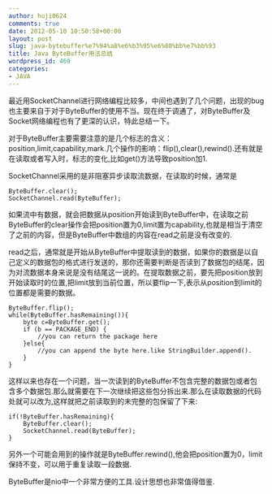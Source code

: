 ```yaml
---
author: huji0624
comments: true
date: 2012-05-10 10:50:58+00:00
layout: post
slug: java-bytebuffer%e7%94%a8%e6%b3%95%e6%80%bb%e7%bb%93
title: Java ByteBuffer用法总结
wordpress_id: 469
categories:
- JAVA
---
```


最近用SocketChannel进行网络编程比较多，中间也遇到了几个问题，出现的bug也主要来自于对于ByteBuffer的使用不当。现在终于调通了，对ByteBuffer及Socket网络编程也有了更深的认识，特此总结一下。

对于ByteBuffer主要需要注意的是几个标志的含义：position,limit,capability,mark.几个操作的影响：flip(),clear(),rewind().还有就是在读取或者写入时，标志的变化,比如get()方法导致position加1.

SocketChannel采用的是非阻塞异步读取流数据，在读取的时候，通常是


    
    
    ByteBuffer.clear();
    SocketChannel.read(ByteBuffer);
    



如果流中有数据，就会把数据从position开始读到ByteBuffer中，在读取之前ByteBuffer的clear操作会把position置为0,limit置为capability,也就是相当于清空了之前的内容，但是ByteBuffer中数组的内容在read之前是没有改变的.

read之后，通常就是开始从ByteBuffer中提取读到的数据，如果你的数据是以自己定义的数据包的格式进行发送的，那你还需要判断是否读到了数据包的结尾，因为对流数据本身来说是没有结尾这一说的。在提取数据之前，要先把position放到开始读取时的位置,把limit放到当前位置，所以要flip一下,表示从position到limit的位置都是需要的数据。


    
    
    ByteBuffer.flip();
    while(ByteBuffer.hasRemaining()){
    	byte c=ByteBuffer.get();
    	if (b == PACKAGE_END) {
    		//you can return the package here
    	}else{
    		//you can append the byte here.like StringBuilder.append().
    	}
    }
    



这样以来也存在一个问题，当一次读到的ByteBuffer不包含完整的数据包或者包含多个数据包.那么就需要在下一次继续把这些包分拆出来.那么在读取数据的代码处就可以改为,这样就把之前读取到的未完整的包保留了下来:


    
    
    if(!ByteBuffer.hasRemaining){
    	ByteBuffer.clear();
    	SocketChannel.read(ByteBuffer);
    }
    



另外一个可能会用到的操作就是ByteBuffer.rewind(),他会把position置为0，limit保持不变，可以用于重复读取一段数据.

ByteBuffer是nio中一个非常方便的工具.设计思想也非常值得借鉴.
